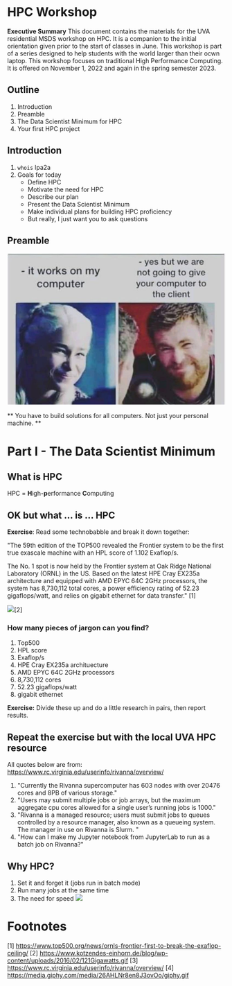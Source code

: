 # HPC Workshop
**Executive Summary** This document contains the materials for the UVA residential MSDS workshop on HPC. It is a companion to the initial orientation given prior to the start of classes in June. This workshop is part of a series designed to help students with the world larger than their ocwn laptop. This workshop focuses on traditional High Performance Computing. It is offered on November 1, 2022 and again in the spring semester 2023.

## Outline
1. Introduction
2. Preamble
3. The Data Scientist Minimum for HPC
4. Your first HPC project

## Introduction
1. `whois` lpa2a
2. Goals for today
    * Define HPC
    * Motivate the need for HPC
    * Describe our plan
    * Present the Data Scientist Minimum
    * Make individual plans for building HPC proficiency
    * But really, I just want you to ask questions


## Preamble
![](hpc-preamble.png)

** You have to build solutions for all computers. Not just your personal machine. **

# Part I - The Data Scientist Minimum
## What is HPC
HPC = **H**igh-**p**erformance **C**omputing

## OK but what ... **is** ... HPC

**Exercise**: Read some technobabble and break it down together:

"The 59th edition of the TOP500 revealed the Frontier system to be the first true exascale machine with an HPL score of 1.102 Exaflop/s.

The No. 1 spot is now held by the Frontier system at Oak Ridge National Laboratory (ORNL) in the US. Based on the latest HPE Cray EX235a architecture and equipped with AMD EPYC 64C 2GHz processors, the system has 8,730,112 total cores, a power efficiency rating of 52.23 gigaflops/watt, and relies on gigabit ethernet for data transfer." [1]

![](https://www.kotzendes-einhorn.de/blog/wp-content/uploads/2016/02/121Gigawatts.gif)[2]

### How many pieces of jargon can you find?
1. Top500
2. HPL score
3. Exaflop/s
4. HPE Cray EX235a archituecture
5. AMD EPYC 64C 2GHz processors
6. 8,730,112 cores
7. 52.23 gigaflops/watt
8. gigabit ethernet

**Exercise:** Divide these up and do a little research in pairs, then report results.

## Repeat the exercise but with the local UVA HPC resource

All quotes below are from: https://www.rc.virginia.edu/userinfo/rivanna/overview/
1. "Currently the Rivanna supercomputer has 603 nodes with over 20476 cores and 8PB of various storage."
2. "Users may submit multiple jobs or job arrays, but the maximum aggregate cpu cores allowed for a single user’s running jobs is 1000."
3. "Rivanna is a managed resource; users must submit jobs to queues controlled by a resource manager, also known as a queueing system. The manager in use on Rivanna is Slurm. "
4. "How can I make my Jupyter notebook from JupyterLab to run as a batch job on Rivanna?"


## Why HPC?
1. Set it and forget it (jobs run in batch mode)
2. Run many jobs at the same time
3. The need for speed
![](https://media.giphy.com/media/26AHLNr8en8J3ovOo/giphy.gif)
![]()

# Footnotes
[1] https://www.top500.org/news/ornls-frontier-first-to-break-the-exaflop-ceiling/
[2] https://www.kotzendes-einhorn.de/blog/wp-content/uploads/2016/02/121Gigawatts.gif
[3] https://www.rc.virginia.edu/userinfo/rivanna/overview/
[4] https://media.giphy.com/media/26AHLNr8en8J3ovOo/giphy.gif

